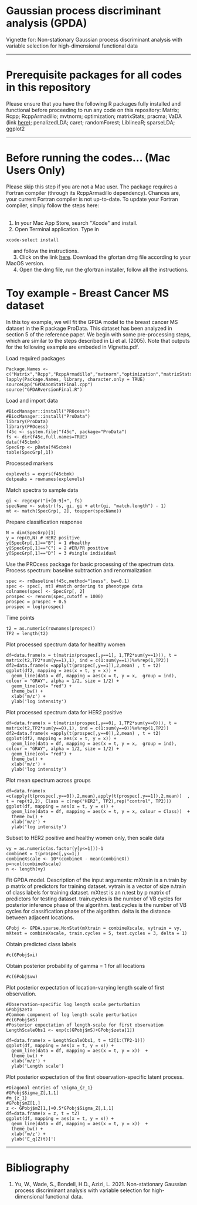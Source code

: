 # Gaussian process discriminant analysis (GPDA)

Vignette for: Non-stationary Gaussian process discriminant analysis with variable selection for high-dimensional functional data

* * *

# Prerequisite packages for all codes in this repository

Please ensure that you have the following R packages fully installed and functional before proceeding to run any code on this repository: Matrix; Rcpp; RcppArmadillo; mvtnorm; optimization; matrixStats; pracma; VaDA (link [here](https://github.com/weichangyu10/VaDA)); penalizedLDA; caret; randomForest; LiblineaR; sparseLDA; ggplot2

* * *

# Before running the codes... (Mac Users Only)
Please skip this step if you are not a Mac user. The package requires a Fortran compiler (through its RcppArmadillo dependency).
Chances are, your current Fortran compiler is not up-to-date. To update your Fortran compiler, simply follow the steps here: <br />
&nbsp;

1. In your Mac App Store, search "Xcode" and install. <br />
2. Open Terminal application. Type in

```{eval=FALSE}
xcode-select install
```
&nbsp; &nbsp;&nbsp;
and follow the instructions.<br />
&nbsp; &nbsp;&nbsp;
3. Click on the link [here](https://github.com/fxcoudert/gfortran-for-macOS/releases). Download the gfortan dmg file according to your MacOS version. <br />
&nbsp; &nbsp;&nbsp;
4. Open the dmg file, run the gfortran installer, follow all the instructions.

# Toy example - Breast Cancer MS dataset
In this toy example, we will fit the GPDA model to the breast cancer MS dataset in the R package ProData. This dataset has been analyzed in section 5 of the reference paper. We begin with some pre-processing steps, which are similar to the steps described in Li et al. (2005). Note that outputs for the following example are embeded in Vignette.pdf.

Load required packages
```{r,results='hide',message=FALSE,tidy=TRUE, tidy.opts=list(width.cutoff=60)}
Package.Names <- c("Matrix","Rcpp","RcppArmadillo","mvtnorm","optimization","matrixStats","matrixStats","ggplot2","formatR")
lapply(Package.Names, library, character.only = TRUE)
sourceCpp("GPDAnonStatFinal.cpp")
source("GPDARversionFinal.R")
```

Load and import data
```{r,message=FALSE,tidy=TRUE, tidy.opts=list(width.cutoff=60)}
#BiocManager::install("PROcess")
#BiocManager::install("ProData")
library(ProData)
library(PROcess)
f45c <- system.file("f45c", package="ProData")
fs <- dir(f45c,full.names=TRUE)
data(f45cbmk)
SpecGrp <- pData(f45cbmk)
table(SpecGrp[,1])
```

Processed markers
```{r}
explevels = exprs(f45cbmk)
detpeaks = rownames(explevels)
```

Match spectra to sample data
```{r}
gi <- regexpr("i+[0-9]+", fs)
specName <- substr(fs, gi, gi + attr(gi, "match.length") - 1)
mt <- match(SpecGrp[, 2], toupper(specName))
```

Prepare classification response
```{r}
N = dim(SpecGrp)[1]
y = rep(0,N) # HER2 positive
y[SpecGrp[,1]=="B"] = 1 #healthy
y[SpecGrp[,1]=="C"] = 2 #ER/PR positive
y[SpecGrp[,1]=="D"] = 3 #single individual
```

Use the PROcess package for basic processing of the spectrum data. Process spectrum: baseline subtraction and renormalization
```{r}
spec <- rmBaseline(f45c,method="loess", bw=0.1)
spec <- spec[, mt] #match ordering to phenotype data
colnames(spec) <- SpecGrp[, 2]
prospec <- renorm(spec,cutoff = 1000)
prospec = prospec + 0.5
prospec = log(prospec)
```

Time points
```{r}
t2 = as.numeric(rownames(prospec))
TP2 = length(t2)
```

Plot processed spectrum data for healthy women
```{r}
df=data.frame(x = t(matrix(prospec[,y==1], 1,TP2*sum(y==1))), t = matrix(t2,TP2*sum(y==1),1), ind = c(1:sum(y==1))%x%rep(1,TP2))
df2=data.frame(x =apply(t(prospec[,y==1]),2,mean) , t = t2)
ggplot(df2, mapping = aes(x = t, y = x)) +
  geom_line(data = df, mapping = aes(x = t, y = x,  group = ind), colour = "GRAY", alpha = 1/2, size = 1/2) +
  geom_line(col= "red") +
  theme_bw() +
  xlab('m/z') +
  ylab('log intensity')
```

Plot processed spectrum data for HER2 positive
```{r}
df=data.frame(x = t(matrix(prospec[,y==0], 1,TP2*sum(y==0))), t = matrix(t2,TP2*sum(y==0),1), ind = c(1:sum(y==0))%x%rep(1,TP2))
df2=data.frame(x =apply(t(prospec[,y==0]),2,mean) , t = t2)
ggplot(df2, mapping = aes(x = t, y = x)) +
  geom_line(data = df, mapping = aes(x = t, y = x,  group = ind), colour = "GRAY", alpha = 1/2, size = 1/2) +
  geom_line(col= "red") +
  theme_bw() +
  xlab('m/z') +
  ylab('log intensity')
```

Plot mean spectrum across groups
```{r}
df=data.frame(x =c(apply(t(prospec[,y==0]),2,mean),apply(t(prospec[,y==1]),2,mean))  , t = rep(t2,2), Class = c(rep("HER2", TP2),rep("control", TP2)))
ggplot(df, mapping = aes(x = t, y = x)) +
  geom_line(data = df, mapping = aes(x = t, y = x, colour = Class))  +
  theme_bw() +
  xlab('m/z') +
  ylab('log intensity')
```

Subset to HER2 positive and healthy women only, then scale data
```{r}
vy = as.numeric(as.factor(y[y<=1]))-1
combineX = t(prospec[,y<=1])
combineXscale <- 10*(combineX - mean(combineX))
p=ncol(combineXscale)
n <- length(vy)
```
    
Fit GPDA model. Description of the input arguments: mXtrain is a n.train by p matrix of predictors for training dataset. vytrain is a vector of size n.train of class labels for training dataset. mXtest is an n.test by p matrix of predictors for testing dataset. train.cycles is the number of VB cycles for posterior inference phase of the algorithm. test.cycles is the number of VB cycles for classification phase of the algorithm. delta is the distance between adjacent locations.
```{r}
GPobj <- GPDA.sparse.NonStat(mXtrain = combineXscale, vytrain = vy, mXtest = combineXscale, train.cycles = 5, test.cycles = 3, delta = 1)
```

Obtain predicted class labels
```{r}
#c(GPobj$xi)
```

Obtain posterior probability of gamma = 1 for all locations
```{r}
#c(GPobj$vw)
```

Plot posterior expectation of location-varying length scale of first observation.
```{r}
#Observation-specific log length scale perturbation
GPobj$zeta
#Common component of log length scale perturbation
#c(GPobj$mS)
#Posterior expectation of length-scale for first observation
LengthScaleObs1 <- exp(c(GPobj$mS)+GPobj$zeta[1])

df=data.frame(x = LengthScaleObs1, t = t2[1:(TP2-1)])
ggplot(df, mapping = aes(x = t, y = x)) +
  geom_line(data = df, mapping = aes(x = t, y = x))  +
  theme_bw() +
  xlab('m/z') +
  ylab('Length scale')
```

Plot posterior expectation of the first observation-specific latent process.
```{r}
#Diagonal entries of \Sigma_{z_1}
#GPobj$Sigma_Z[,1,1]
#m_{z_1}
#GPobj$mZ[1,]
z <- GPobj$mZ[1,]+0.5*GPobj$Sigma_Z[,1,1]
df=data.frame(x = z, t = t2)
ggplot(df, mapping = aes(x = t, y = x)) +
  geom_line(data = df, mapping = aes(x = t, y = x))  +
  theme_bw() +
  xlab('m/z') +
  ylab('E_q[Z(t)]')
```

* * *
# Bibliography
1. Yu, W., Wade, S., Bondell, H.D., Azizi, L. 2021. Non-stationary Gaussian process discriminant analysis with variable selection for high-dimensional functional data. <br />
